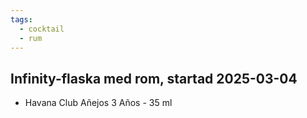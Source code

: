 ```yaml
---
tags:
  - cocktail
  - rum
---
```

## Infinity-flaska med rom, startad 2025-03-04
- Havana Club Añejos 3 Años - 35 ml